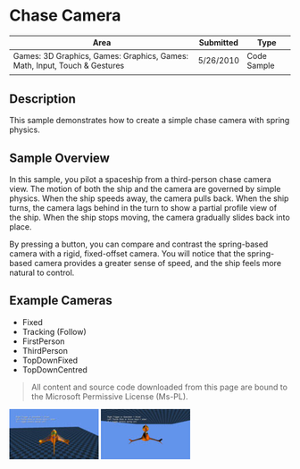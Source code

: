 # Chase Camera

|Area|Submitted|Type|
|-|-|-|
Games: 3D Graphics, Games: Graphics, Games: Math, Input, Touch & Gestures|5/26/2010|Code Sample
||||

## Description

This sample demonstrates how to create a simple chase camera with spring physics.

## Sample Overview

In this sample, you pilot a spaceship from a third-person chase camera view. The motion of both the ship and the camera are governed by simple physics. When the ship speeds away, the camera pulls back. When the ship turns, the camera lags behind in the turn to show a partial profile view of the ship. When the ship stops moving, the camera gradually slides back into place.

By pressing a button, you can compare and contrast the spring-based camera with a rigid, fixed-offset camera. You will notice that the spring-based camera provides a greater sense of speed, and the ship feels more natural to control.

## Example Cameras

- Fixed
- Tracking (Follow)
- FirstPerson
- ThirdPerson
- TopDownFixed
- TopDownCentred

> All content and source code downloaded from this page are bound to the Microsoft Permissive License (Ms-PL).

![Example 1](https://github.com/SimonDarksideJ/MonoGameCamerasTutorial/blob/main/Images/ChaseCamera_01_small.jpg?raw=true)
![Example 2](https://github.com/SimonDarksideJ/MonoGameCamerasTutorial/blob/main/Images/ChaseCamera_02_small.jpg?raw=true)
